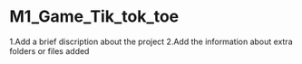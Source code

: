 # M1_Game_Tik_tok_toe
  1.Add a brief discription about the project
  2.Add the information about extra folders or files added
